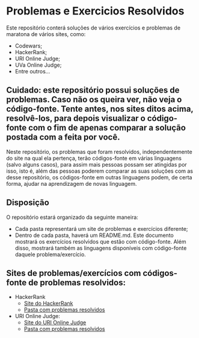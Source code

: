 # Problemas e Exercicios Resolvidos

Este repositório conterá soluções de vários exercícios e problemas de maratona de vários sites, como:

- Codewars;
- HackerRank;
- URI Online Judge;
- UVa Online Judge;
- Entre outros...

## Cuidado: este repositório possui soluções de problemas. Caso não os queira ver, não veja o código-fonte. Tente antes, nos sites ditos acima, resolvê-los, para depois visualizar o código-fonte com o fim de apenas comparar a solução postada com a feita por você.

Neste repositório, os problemas que foram resolvidos, independentemente do site na qual ela pertença, terão códigos-fonte em várias linguagens (salvo alguns casos), para assim mais pessoas possam ser atingidas por isso, isto é, além das pessoas poderem comparar as suas soluções com as desse repositório, os códigos-fonte em outras linguagens podem, de certa forma, ajudar na aprendizagem de novas linguagem.

## Disposição

O repositório estará organizado da seguinte maneira:

- Cada pasta representará um site de problemas e exercícios diferente;
- Dentro de cada pasta, haverá um README.md. Este documento mostrará os exercícios resolvidos que estão com código-fonte. Além disso, mostrará também as linguagens disponíveis com código-fonte daquele problema/exercício.

## Sites de problemas/exercícios com códigos-fonte de problemas resolvidos:

- HackerRank
	- [Site do HackerRank](https://www.hackerrank.com/)
	- [Pasta com problemas resolvidos](https://github.com/rt-oliveira/Problemas-e-Exercicios-Resolvidos/tree/master/HackerRank)
- URI Online Judge:
  - [Site do URI Online Judge](https://www.urionlinejudge.com.br/judge/en)
  - [Pasta com problemas resolvidos](https://github.com/rt-oliveira/Problemas-e-Exercicios-Resolvidos/tree/master/URI%20Online%20Judge)
